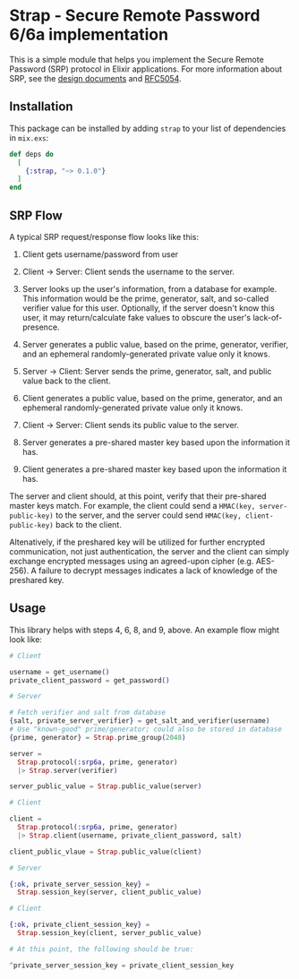 # Strap - Secure Remote Password 6/6a implementation

This is a simple module that helps you implement the Secure Remote Password
(SRP) protocol in Elixir applications. For more information about SRP, see
the [design documents](http://srp.stanford.edu/design.html) and
[RFC5054](https://tools.ietf.org/html/rfc5054).

## Installation

This package can be installed by adding `strap` to your list of dependencies in
`mix.exs`:

```elixir
def deps do
  [
    {:strap, "~> 0.1.0"}
  ]
end
```

## SRP Flow

A typical SRP request/response flow looks like this:

1. Client gets username/password from user

2. Client -> Server: Client sends the username to the server.

3. Server looks up the user's information, from a database for example.
   This information would be the prime, generator, salt, and so-called verifier
   value for this user. Optionally, if the server doesn't know this user, it
   may return/calculate fake values to obscure the user's lack-of-presence.

4. Server generates a public value, based on the prime, generator, verifier,
   and an ephemeral randomly-generated private value only it knows.

5. Server -> Client: Server sends the prime, generator, salt, and
   public value back to the client.

6. Client generates a public value, based on the prime, generator, and
   an ephemeral randomly-generated private value only it knows.

7. Client -> Server: Client sends its public value to the server.

8. Server generates a pre-shared master key based upon the information it has.

9. Client generates a pre-shared master key based upon the information it has.

The server and client should, at this point, verify that their pre-shared master
keys match. For example, the client could send a `HMAC(key, server-public-key)`
to the server, and the server could send `HMAC(key, client-public-key)` back
to the client.

Altenatively, if the preshared key will be utilized for further encrypted
communication, not just authentication, the server and the client can simply
exchange encrypted messages using an agreed-upon cipher (e.g. AES-256). A
failure to decrypt messages indicates a lack of knowledge of the preshared key.

## Usage

This library helps with steps 4, 6, 8, and 9, above. An example flow might look
like:

```elixir
# Client

username = get_username()
private_client_password = get_password()

# Server

# Fetch verifier and salt from database
{salt, private_server_verifier} = get_salt_and_verifier(username)
# Use "known-good" prime/generator; could also be stored in database
{prime, generator} = Strap.prime_group(2048)

server =
  Strap.protocol(:srp6a, prime, generator)
  |> Strap.server(verifier)

server_public_value = Strap.public_value(server)

# Client

client =
  Strap.protocol(:srp6a, prime, generator)
  |> Strap.client(username, private_client_password, salt)

client_public_vlaue = Strap.public_value(client)

# Server

{:ok, private_server_session_key} =
  Strap.session_key(server, client_public_value)

# Client

{:ok, private_client_session_key} =
  Strap.session_key(client, server_public_value)

# At this point, the following should be true:

^private_server_session_key = private_client_session_key
```
